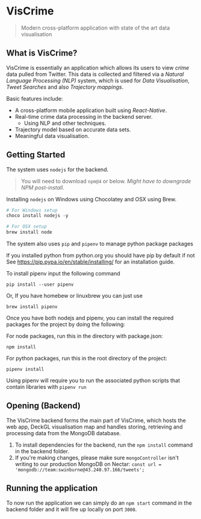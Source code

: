 # VisCrime

> Modern cross-platform application with state of the art data visualisation

## What is VisCrime?

VisCrime is essentially an application which allows its users to view *crime* data pulled from Twitter.
This data is collected and filtered via a *Natural Language Processing (NLP)* system, which is used for *Data Visualisation*,
*Tweet Searches* and also *Trajectory mappings*.

Basic features include:
- A cross-platform mobile application built using *React-Native*.
- Real-time crime data processing in the backend server.
  - Using NLP and other techniques.
- Trajectory model based on accurate data sets.
- Meaningful data visualisation.

## Getting Started

The system uses `nodejs` for the backend.
> You will need to download `npm@4` or below. *Might have to downgrade NPM post-install.*

Installing `nodejs` on Windows using Chocolatey and OSX using Brew.
```powershell
# For Windows setup
choco install nodejs -y

# For OSX setup
brew install node
```

The system also uses `pip` and `pipenv` to manage python package packages

If you installed python from python.org you should have pip by default if not
See https://pip.pypa.io/en/stable/installing/ for an installation guide.

To install pipenv input the following command 
```
pip install --user pipenv
```

Or, If you have homebew or linuxbrew you can just use 
```
brew install pipenv
```

Once you have both nodejs and pipenv, you can install the required packages for the project by doing the following:

For node packages, run this in the directory with package.json: 
```
npm install 
```

For python packages, run this in the root directory of the project:
```
pipenv install
```

Using pipenv will require you to run the associated python scripts that contain libraries with `pipenv run`

## Opening (Backend)

The VisCrime backend forms the main part of VisCrime, which hosts the web app, DeckGL visualisation map and handles storing, retrieving and processing data from the MongoDB database. 

1. To install dependencies for the backend, run the `npm install` command in the backend folder.
2. If you're making changes, please make sure `mongoController` isn't writing to our production MongoDB on Nectar:
`const url = 'mongodb://team:swinburne@43.240.97.166/tweets';`

## Running the application

To now run the application we can simply do an `npm start` command in the backend folder and it will fire up locally on port `3000`.